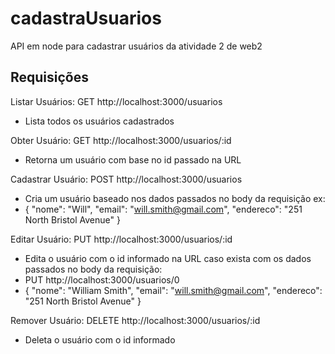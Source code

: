 # cadastraUsuarios
API em node para cadastrar usuários da atividade 2 de web2

## Requisições
Listar Usuários:   GET http://localhost:3000/usuarios
- Lista todos os usuários cadastrados

Obter Usuário:     GET http://localhost:3000/usuarios/:id
- Retorna um usuário com base no id passado na URL

Cadastrar Usuário: POST http://localhost:3000/usuarios
- Cria um usuário baseado nos dados passados no body da requisição ex:
- {
	"nome": "Will",
	"email": "will.smith@gmail.com",
	"endereco": "251 North Bristol Avenue"
}

Editar Usuário:    PUT http://localhost:3000/usuarios/:id
- Edita o usuário com o id informado na URL caso exista com os dados passados no body da requisição:
- PUT http://localhost:3000/usuarios/0
- {
	"nome": "William Smith",
	"email": "will.smith@gmail.com",
	"endereco": "251 North Bristol Avenue"
}

Remover Usuário:   DELETE http://localhost:3000/usuarios/:id
- Deleta o usuário com o id informado
